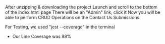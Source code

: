 After unzipping & downloading the project
Launch and scroll to the bottom of the index.html page
There will be an "Admin" link, click it
Now you will be able to perform CRUD Operations on the Contact Us Submissions

For Testing, we used "jest --coverage" in the terminal
- Our Line Coverage was 88% 
